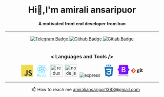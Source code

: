 
<div id="header" align="center">
  <h1>Hi👋,I'm amirali ansaripuor</h1>
</div>
<h4 align="center">A motivated front end developer from Iran</h4>
<hr />
<div id="badges"  align="center">
<!--   <a href="https://instagram.com/amiraliansaripor">
    <img src="https://img.shields.io/badge/Instagram-pink?style=for-the-badge&logo=instagram&logoColor=white" alt="Instagram Badge"/>
  </a> -->
  <a href="https://telegram.me/amiraliansarpour">
    <img src="https://img.shields.io/badge/Telegram-blue?style=for-the-badge&logo=telegram&logoColor=white" alt="Telegram Badge"/>
  </a>
   <a href="https://github.com/Amiraliansaripour?tab=followers">
    <img src="https://img.shields.io/badge/Github-purple?style=for-the-badge&logo=github&logoColor=white" alt="Github Badge"/>
  </a>
  <a href="https://gitlab.com/Amiraliansari?tab=followers">
    <img src="https://img.shields.io/badge/Gitlab-orange?style=for-the-badge&logo=gitlab&logoColor=white" alt="Gitlab Badge"/>
  </a>
</div>
<!--
<div align="center">
  <img src="https://raw.githubusercontent.com/svngoku/JavasTips/master/js.gif" width="600" height="300"/>
</div>
-->
<br />
<h3 align="center">< Languages and Tools /></h3>
<div align="center">
  <img src="https://github.com/devicons/devicon/blob/master/icons/javascript/javascript-original.svg" title="JavaScript" alt="JavaScript" width="40" height="40"/>&nbsp;
  <img src="https://github.com/devicons/devicon/blob/master/icons/react/react-original-wordmark.svg" title="React" alt="React" width="40" height="40"/>&nbsp;
  <img src="https://img.icons8.com/color/512/redux.png" title="redux" **alt="redux" width="40" height="40"/>&nbsp;
  <img src="https://p7.hiclipart.com/preview/306/37/167/node-js-javascript-web-application-express-js-computer-software-others.jpg" title="node.js" **alt="node.js" width="40" height="40"/>&nbsp;
  <img src="https://adware-technologies.s3.amazonaws.com/uploads/technology/thumbnail/20/express-js.png"  title="express.js" alt="express" width="40" height="40"/>&nbsp;  
  <img src="https://github.com/devicons/devicon/blob/master/icons/css3/css3-plain-wordmark.svg"  title="CSS3" alt="CSS" width="40" height="40"/>&nbsp;
<!--   <img src="https://github.com/devicons/devicon/blob/master/icons/html5/html5-original.svg" title="HTML5" alt="HTML" width="40" height="40"/>&nbsp; -->
  <img src="https://github.com/devicons/devicon/blob/master/icons/bootstrap/bootstrap-original-wordmark.svg" title="Bootstrap" **alt="Bootstrap" width="40" height="40"/>
  <img src="https://github.com/devicons/devicon/blob/master/icons/git/git-original-wordmark.svg" title="Git" **alt="Git" width="40" height="40"/>
  
<!--   <img src="https://static.vecteezy.com/system/resources/previews/002/214/070/original/flat-design-concept-seo-search-engine-optimize-illustrate-free-vector.jpg" title="Seo" alt="Seo" width="40" height="40"/>&nbsp; -->
</div>
<hr />
<div align="center">
  <ul>
    <li style="list-style:none;">📫 How to reach me <a href="mailto:amiraliansaripor1383@gmail.com">amiraliansaripor1383@gmail.com</a></li>
  </ul>
</div>

<!--
**Amiraliansaripour/Amiraliansaripour** is a ✨ _special_ ✨ repository because its `README.md` (this file) appears on your GitHub profile.

Here are some ideas to get you started:

- 🔭 I’m currently working on ...
- 🌱 I’m currently learning ...
- 👯 I’m looking to collaborate on ...
- 🤔 I’m looking for help with ...
- 💬 Ask me about ...
- 📫 How to reach me: ...
- 😄 Pronouns: ...
- ⚡ Fun fact: ...
-->
